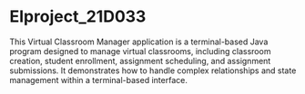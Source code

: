 # EIproject_21D033
This Virtual Classroom Manager application is a terminal-based Java program designed to manage virtual classrooms, including classroom creation, student enrollment, assignment scheduling, and assignment submissions. It demonstrates how to handle complex relationships and state management within a terminal-based interface.
